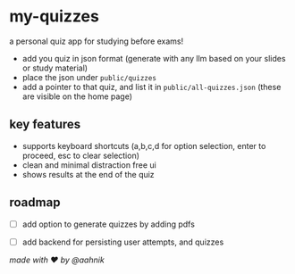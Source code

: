 # my-quizzes

a personal quiz app for studying before exams!

- add you quiz in json format (generate with any llm based on your slides or study material)
- place the json under `public/quizzes`
- add a pointer to that quiz, and list it in `public/all-quizzes.json` (these are visible on the home page)


## key features

- supports keyboard shortcuts (a,b,c,d for option selection, enter to proceed, esc to clear selection)
- clean and minimal distraction free ui
- shows results at the end of the quiz

## roadmap

- [ ] add option to generate quizzes by adding pdfs
- [ ] add backend for persisting user attempts, and quizzes


_made with :heart: by @aahnik_
